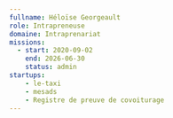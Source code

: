 ```yaml
---
fullname: Héloïse Georgeault
role: Intrapreneuse
domaine: Intraprenariat
missions:
  - start: 2020-09-02
    end: 2026-06-30
    status: admin
startups:
    - le-taxi
    - mesads
    - Registre de preuve de covoiturage
---
```

